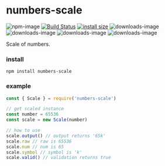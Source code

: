 # numbers-scale

![npm-image](https://img.shields.io/npm/v/numbers-scale.svg)
[![Build Status](https://travis-ci.org/hunnble/numbers-scale.svg?branch=master)](https://travis-ci.org/hunnble/numbers-scale)
[![install size](https://packagephobia.now.sh/badge?p=numbers-scale)](https://packagephobia.now.sh/result?p=numbers-scale)
![downloads-image](https://img.shields.io/npm/dw/numbers-scale.svg)
![downloads-image](https://img.shields.io/npm/dm/numbers-scale.svg)
![downloads-image](https://img.shields.io/npm/dy/numbers-scale.svg)
![downloads-image](https://img.shields.io/npm/dt/numbers-scale.svg)

Scale of numbers.

### install
```shell
npm install numbers-scale
```

### example
```js
const { Scale } = require('numbers-scale')

// get scaled instance
const number = 65536
const scale = new Scale(number)

// how to use
scale.output() // output returns '65k'
scale.raw // raw is 65536
scale.num // num is 65
scale.symbol // symbol is 'k'
scale.valid() // validation returns true
```
